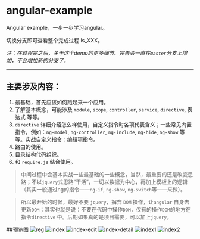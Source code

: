 angular-example
===============

Angular example，一步一步学习angular。

切换分支即可查看整个完成过程 ls_XXX。

_注：在过程完之后，关于这个demo的更多细节、完善会一直在`master`分支上增加，不会增加新的分支了。_

-----------------------------

## 主要涉及内容：

1. 最基础，首先应该如何跑起来一个应用。
2. 了解基本概念，可能涉及 `module`, `scope`, `controller`, `service`, `directive`, 表达式 等等。
3. `directive` 详细介绍怎么样使用，自定义指令时各项代表含义；一些常见内置指令，例如：`ng-model`, `ng-controller`, `ng-include`, `ng-hide`, `ng-show` 等等。实战自定义指令：编辑项指令。
4. 路由的使用。
5. 目录结构代码组织。
6. 和 `require.js` 结合使用。

> 中间过程中会基本实战一些最基础的一些概念，当然，最重要的还是改变思路；不以`jquery`式思路“干活”，一切以数据为中心，再加上模板上的逻辑（其实一般通过ng的指令——`ng-if`, `ng-show`, `ng-switch`等——来做）。

> 所以最开始的时候，最好不要 `jquery`，摒弃 `DOM` 操作，让`angular` 自身去更新`DOM`；其实也就是说：不要在代码中操作`DOM`，仅有的操作`DOM`的地方在指令`directive` 中。后期如果真的是项目需要，可以加上`jquery`。

##预览图
![reg](https://raw.github.com/dolymood/angular-example/master/mdImgs/reg.png)
![index](https://raw.github.com/dolymood/angular-example/master/mdImgs/index.png)
![index-edit](https://raw.github.com/dolymood/angular-example/master/mdImgs/index-edit.png)
![index-detail](https://raw.github.com/dolymood/angular-example/master/mdImgs/index-detail.png)
![index1](https://raw.github.com/dolymood/angular-example/master/mdImgs/index1.png)
![index2](https://raw.github.com/dolymood/angular-example/master/mdImgs/index2.png)
